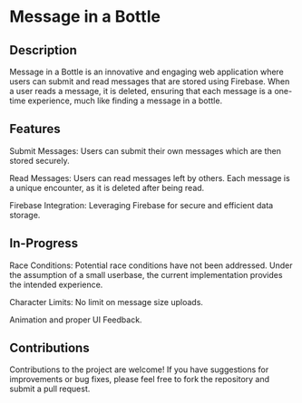 # Message in a Bottle

## Description

Message in a Bottle is an innovative and engaging web application where users can submit and read messages that are stored using Firebase. When a user reads a message, it is deleted, ensuring that each message is a one-time experience, much like finding a message in a bottle.

## Features

Submit Messages: Users can submit their own messages which are then stored securely.

Read Messages: Users can read messages left by others. Each message is a unique encounter, as it is deleted after being read.

Firebase Integration: Leveraging Firebase for secure and efficient data storage.

## In-Progress

Race Conditions: Potential race conditions have not been addressed. Under the assumption of a small userbase, the current implementation provides the intended experience.

Character Limits: No limit on message size uploads.

Animation and proper UI Feedback.

## Contributions

Contributions to the project are welcome! If you have suggestions for improvements or bug fixes, please feel free to fork the repository and submit a pull request.
